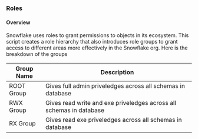 ### Roles 

#### Overview
Snowflake uses roles to grant permissions to objects in its ecosystem. This script creates a role hierarchy that also introduces 
role groups to grant access to different areas more effectively in the Snowflake org. Here is the breakdown of the groups 

| Group Name  | Description |
| ------------- | ------------- |
| ROOT Group | Gives full admin priveledges across all schemas in database  |
| RWX Group  | Gives read write and exe priveledges across all schemas in database  |
| RX Group   | Gives read exe priveledges across all schemas in database  |


